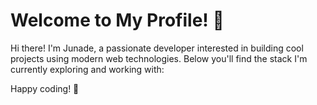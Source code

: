# Welcome to My Profile! 👋

Hi there! I'm Junade, a passionate developer interested in building cool projects using modern web technologies. Below you'll find the stack I'm currently exploring and working with:

Happy coding! 🚀
